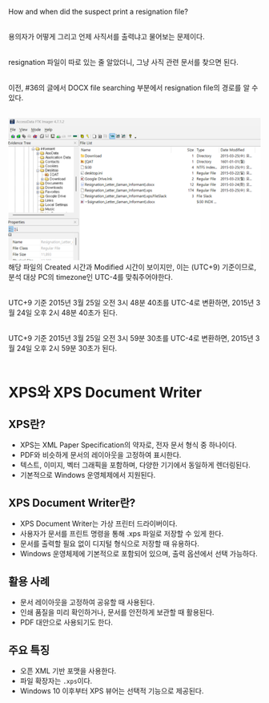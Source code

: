 How and when did the suspect print a resignation file?<br><br>

용의자가 어떻게 그리고 언제 사직서를 출력냐고 물어보는 문제이다.<br><br>

resignation 파일이 따로 있는 줄 알았더니, 그냥 사직 관련 문서를 찾으면 된다.<br><br>

이전, #36의 글에서 DOCX file searching 부분에서 resignation file의 경로를 알 수 있다.<br><br>

![alt text](1.png)<br>
해당 파일의 Created 시간과 Modified 시간이 보이지만, 이는 (UTC+9) 기준이므로,<br>
분석 대상 PC의 timezone인 UTC-4를 맞춰주어야한다.<br><br>

UTC+9 기준 2015년 3월 25일 오전 3시 48분 40초를 UTC-4로 변환하면, 2015년 3월 24일 오후 2시 48분 40초가 된다.<br><br>

UTC+9 기준 2015년 3월 25일 오전 3시 59분 30초를 UTC-4로 변환하면, 2015년 3월 24일 오후 2시 59분 30초가 된다.<br><br>

# XPS와 XPS Document Writer

## XPS란?

- XPS는 XML Paper Specification의 약자로, 전자 문서 형식 중 하나이다.
- PDF와 비슷하게 문서의 레이아웃을 고정하여 표시한다.
- 텍스트, 이미지, 벡터 그래픽을 포함하며, 다양한 기기에서 동일하게 렌더링된다.
- 기본적으로 Windows 운영체제에서 지원된다.

## XPS Document Writer란?

- XPS Document Writer는 가상 프린터 드라이버이다.
- 사용자가 문서를 프린트 명령을 통해 .xps 파일로 저장할 수 있게 한다.
- 문서를 출력할 필요 없이 디지털 형식으로 저장할 때 유용하다.
- Windows 운영체제에 기본적으로 포함되어 있으며, 출력 옵션에서 선택 가능하다.

## 활용 사례

- 문서 레이아웃을 고정하여 공유할 때 사용된다.
- 인쇄 품질을 미리 확인하거나, 문서를 안전하게 보관할 때 활용된다.
- PDF 대안으로 사용되기도 한다.

## 주요 특징

- 오픈 XML 기반 포맷을 사용한다.
- 파일 확장자는 `.xps`이다.
- Windows 10 이후부터 XPS 뷰어는 선택적 기능으로 제공된다.
